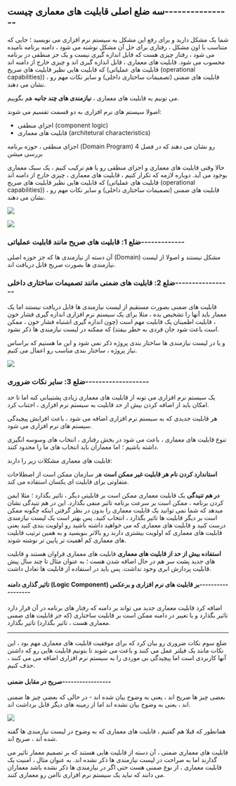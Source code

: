 ## سه ضلع اصلی قابلیت های معماری چیست----------------

شما یک مشکل دارید و برای رفع این مشکل یه سیستم نرم افزاری می نویسید ؛ جایی که متناسب با اون مشکل ، رفتاری برای حل آن مشکل نوشته می شود ، دامنه برنامه نامیده می شود ، رفتار چیزی هست که قابل اندازه گیری نیست و یک جز منطقی در برنامه محسوب می شود. قابلیت های معماری ، قابل اندازه گیری اند و چیزی خارج از دامنه اند که قابلیت هایی نظیر قابلیت های صریح (قابلیت های عملیاتی (operational capabilities)) ، قابلیت های ضمنی (تصمیمات ساختاری داخلی) و سایر نکات مهم رو نشان می دهند.


می تونیم به قابلیت های معماری ، **نیازمندی های چند جانبه** هم بگوییم.

اصولا سیستم های نرم افزاری به دو قسمت تقسیم می شوند: 
- اجزای منطقی (component logic)
- قابلیت های معماری (architetural characteristics)

اجزای منطقی ، حوزه برنامه (Domain Program) رو نشان می دهند که در فصل 4 بررسی میشن

حالا وقتی قابلیت های معماری و اجزای منطقی رو با هم ترکیب کنیم ، یک سبک معماری بوجود می آید.
دوباره لازمه که تکرار کنیم ، قابلیت های معماری ، چیزی خارج از دامنه اند که قابلیت هایی نظیر قابلیت های صریح (قابلیت های عملیاتی (operational capabilities)) ، قابلیت های ضمنی (تصمیمات ساختاری داخلی) و سایر نکات مهم رو نشان می دهند.

![](Pasted%20image%2020240325115800.png)

![](Pasted%20image%2020240325115220.png)

### ضلع 1: قابلیت های صریح مانند قابلیت عملیاتی-------------

آن دسته از نیازمندی ها که جز حوزه اصلی (Domain) مشکل نیستند و اصولا از لیست نیازمندی ها بصورت صریح قابل دریافت اند.

### ضلع 2: قابلیت های ضمنی مانند تصمیمات ساختاری داخلی-----------------

قابلیت های ضمنی بصورت مستقیم از لیست نیازمندی ها قابل دریافت نیستند اما یک معمار باید آنها را تشخیص بده ، مثلا برای یک سیستم نرم افزاری اندازه گیری فشار خون ، قابلیت اطمینان یک قابلیت مهم است (چون اندازه گیری اشتباه فشار خون ، ممکن است باعث شود جان فردی به خطر بیفتد) که ممکنه در لیست نیازمندی ها ذکر نشود.

و یا در لیست نیازمندی ها ساختار بندی پروژه ذکر نمی شود و این ما هستیم که براساس نیاز پروژه ، ساختار بندی مناسب رو اعمال می کنیم.

![](Pasted%20image%2020240325120648.png)

### ضلع 3: سایر نکات ضروری-------------------

یک سیستم نرم افزاری می تونه از قابلیت های معماری زیادی پشتیبانی کنه اما تا حد امکان باید از اضافه کردن بیش از حد قابلیت به سیستم نرم افزاری ، اجتناب کرد.

هر قابلیت جدیدی که به سیستم نرم افزاری اضافه می شود ، باعث افزایش پیچیدگی سیستم های نرم افزاری می شود.

تنوع قابلیت های معماری ، باعث می شود در بخش رفتاری ، انتخاب های وسوسه انگیزی داشته باشیم ؛ اما معماران باید انتخاب های ما را محدود کنند.

قابلیت های معماری مشکلات زیر را دارند:

 **استاندارد کردن نام هر قابلیت غیر ممکن است**
 هر سازمان ممکن است از اصطلاحات متفاوتی برای قابلیت ای یکسان استفاده می کند.

**در هم تنیدگی**
یک قابلیت معماری ممکن است بر قابلیتی دیگر ، تاثیر بگذارد ؛ مثلا ایمن کردن برنامه ، ممکن است بر سرعت برنامه تاثیر منفی بگذارد.
این در هم تنیدگی نشان میدهد که شما نمی توانید یک قابلیت معماری را بدون در نظر گرفتن اینکه چگونه ممکن است بر دیگر قابلیت ها تاثیر بگذارد ، انتخاب کنید. پس بهتر است یک لیست نیازمندی درست کنید و قابلیت های معماری که می خواهید داشته باشید رو اولویت بندی کنید یعنی قابلیت های معماری که اولویت بیشتری دارند رو بالاتر بنویسید و به همین ترتیب قابلیت های معماری کم اهمیت تر پایین تر نوشته شوند. 

**استفاده بیش از حد از قابلیت های معماری**
قابلیت های معماری فراوان هستند و قابلیت های جدید پشت سر هم در حال اضافه شدن هست ؛ به عنوان مثال تا چند سال پیش قابلیت پردازش ابری وجود نداشت. پس باید در استفاده از قابلیت ها تعادل داشت.

#### تاثیر گذاری دامنه (Logic Component) بر قابلیت های نرم افزاری و برعکس------------------

اضافه کرد قابلیت معماری جدید می تواند بر دامنه که رفتار های برنامه در آن قرار دارد تاثیر بگذارد و یا تغییر در دامنه ممکن است بر قابلیت ساختاری (که جز قابلیت های ضمنی معماری هست ، تاثیر بگذارد) تاثیر بگذارد.

---

ضلع سوم نکات ضروری رو بیان کرد که برای موفقیت قابلیت های معماری مهم بود ، این نکات مانند یک فیلتر عمل می کنند و باعث می شوند تا بتونیم قابلیت هایی رو که داشتن آنها کاربردی است اما پیچیدگی بی موردی را به سیستم نرم افزاری اضافه می می کنند ، حذف کنیم.

#### صریح در مقابل ضمنی-----------------

بعضی چیز ها صریح اند ، یعنی به وضوح بیان شده اند - در حالی که بعضی چیز ها ضمنی اند ، یعنی به وضوح بیان نشده اند اما از زمینه های دیگر قابل برداشت اند.

![](Pasted%20image%2020240325123820.png)

همانطور که قبلا هم گفتیم ، قابلیت های معماری که به وضوح در لیست نیازمندی ها گفته شده اند ، صریح اند.

قابلیت های معماری ضمنی ، آن دسته از قابلیت هایی هستند که بر تصمیم معمار تاثیر می گذارند اما به صراحت در لیست نیازمندی ها ذکر نشده اند. به عنوان مثال ، امنیت یک قابلیت معماری ، از نوع ضمنی هست حتی اگر در نیازمندی ها ذکر نشده باشد معماران می دانند که نباید یک سیستم نرم افزاری ناامن رو معماری کنند.